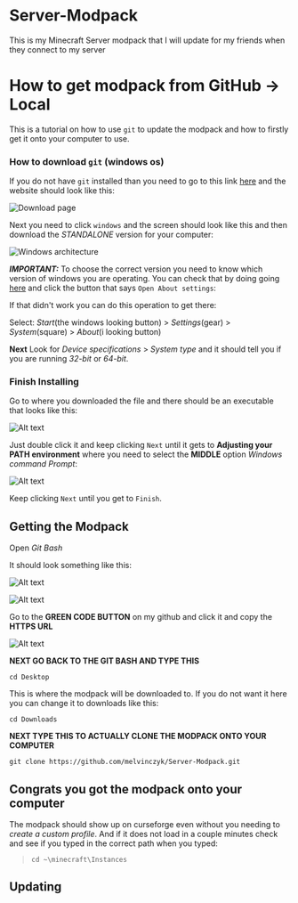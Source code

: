 # Server-Modpack
This is my Minecraft Server modpack that I will update for my friends when they connect to my server


# How to get modpack from GitHub -> Local

This is a tutorial on how to use `git` to update the modpack and how to firstly get it onto your computer to use.

### How to download `git` (windows os)

If you do not have `git` installed than you need to go to this link [here](https://git-scm.com/downloads) and the website should look like this:

![Download page](https://phoenixnap.com/kb/wp-content/uploads/2021/04/download-git-for-windows.png)

Next you need to click `windows` and the screen should look like this and then download the *STANDALONE* version for your computer:

![Windows architecture](https://www.how2shout.com/wp-content/uploads/2022/09/Download-Git-for-Windows-11-or-10.png)

***IMPORTANT:*** To choose the correct version you need to know which version of windows you are operating. You can check that by doing going [here](https://support.microsoft.com/en-us/windows/which-version-of-windows-operating-system-am-i-running-628bec99-476a-2c13-5296-9dd081cdd808) and click the button that says `Open About settings`:

If that didn't work you can do this operation to get there:

Select: *Start*(the windows looking button)  > *Settings*(gear)  > *System*(square)  > *About*(i looking button)

**Next** Look for *Device specifications* > *System type* and it should tell you if you are running *32-bit* or *64-bit*.


### Finish Installing

Go to where you downloaded the file and there should be an executable that looks like this:

![Alt text](https://phoenixnap.com/kb/wp-content/uploads/2021/04/location-git-windows-download.png)

Just double click it and keep clicking `Next` until it gets to 
**Adjusting your PATH environment** where you need to select the **MIDDLE** option *Windows command Prompt*:

![Alt text](https://www.develves.net/blogs/asd/images/git-2.13.2-install/05-PATH.PNG)

Keep clicking `Next` until you get to `Finish`.


## Getting the Modpack

Open *Git Bash*

It should look something like this:

![Alt text](https://phoenixnap.com/kb/wp-content/uploads/2021/04/start-git-bash-windows.png)


![Alt text](https://www.how2shout.com/wp-content/uploads/2022/10/Git-Bash-Windows.png)

Go to the **GREEN CODE BUTTON** on my github and click it and copy the **HTTPS URL**

![Alt text](https://docs.github.com/assets/cb-32892/mw-1440/images/help/repository/code-button.webp)

**NEXT GO BACK TO THE GIT BASH AND TYPE THIS**

`cd Desktop`

This is where the modpack will be downloaded to. If you do not want it here you can change it to downloads like this:

`cd Downloads`

**NEXT TYPE THIS TO ACTUALLY CLONE THE MODPACK ONTO YOUR COMPUTER**

`git clone https://github.com/melvinczyk/Server-Modpack.git`

## Congrats you got the modpack onto your computer

The modpack should show up on curseforge even without you needing to *create a custom profile*. And if it does not load in a couple minutes check and see if you typed in the correct path when you typed:

>`cd ~\minecraft\Instances`

## Updating

